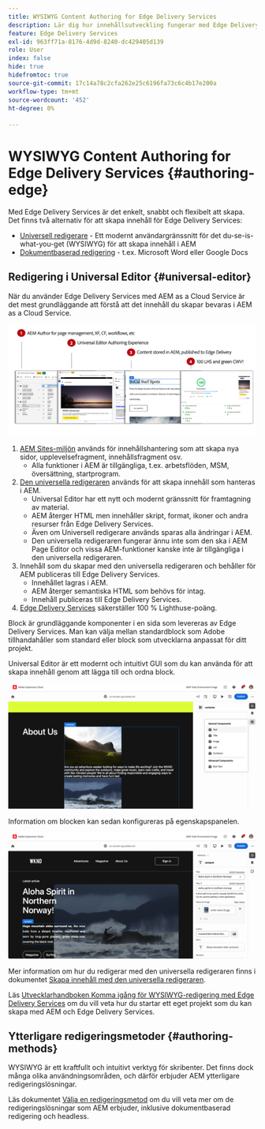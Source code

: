 ```yaml
---
title: WYSIWYG Content Authoring for Edge Delivery Services
description: Lär dig hur innehållsutveckling fungerar med Edge Delivery Services och hur du skapar AEM-innehåll med Edge Delivery Services.
feature: Edge Delivery Services
exl-id: 963ff71a-8176-4d9d-8240-dc429405d139
role: User
index: false
hide: true
hidefromtoc: true
source-git-commit: 17c14a78c2cfa262e25c6196fa73c6c4b17e200a
workflow-type: tm+mt
source-wordcount: '452'
ht-degree: 0%

---
```



# WYSIWYG Content Authoring for Edge Delivery Services {#authoring-edge}

Med Edge Delivery Services är det enkelt, snabbt och flexibelt att skapa. Det finns två alternativ för att skapa innehåll för Edge Delivery Services:

* [Universell redigerare](#universal-editor) - Ett modernt användargränssnitt för det du-se-is-what-you-get (WYSIWYG) för att skapa innehåll i AEM
* [Dokumentbaserad redigering](#document-based) - t.ex. Microsoft Word eller Google Docs

## Redigering i Universal Editor {#universal-editor}

När du använder Edge Delivery Services med AEM as a Cloud Service är det mest grundläggande att förstå att det innehåll du skapar bevaras i AEM as a Cloud Service.

![Så här fungerar WYSIWYG Authoring med Edge Delivery Services](assets/how-aem-edge-works.png)

1. [AEM Sites-miljön](/help/sites-cloud/authoring/quick-start.md) används för innehållshantering som att skapa nya sidor, upplevelsefragment, innehållsfragment osv.
   * Alla funktioner i AEM är tillgängliga, t.ex. arbetsflöden, MSM, översättning, startprogram.
1. [Den universella redigeraren](/help/sites-cloud/authoring/universal-editor/authoring.md) används för att skapa innehåll som hanteras i AEM.
   * Universal Editor har ett nytt och modernt gränssnitt för framtagning av material.
   * AEM återger HTML men innehåller skript, format, ikoner och andra resurser från Edge Delivery Services.
   * Även om Universell redigerare används sparas alla ändringar i AEM.
   * Den universella redigeraren fungerar ännu inte som den ska i AEM Page Editor och vissa AEM-funktioner kanske inte är tillgängliga i den universella redigeraren.
1. Innehåll som du skapar med den universella redigeraren och behåller för AEM publiceras till Edge Delivery Services.
   * Innehållet lagras i AEM.
   * AEM återger semantiska HTML som behövs för intag.
   * Innehåll publiceras till Edge Delivery Services.
1. [Edge Delivery Services](/help/edge/developer/keeping-it-100.md) säkerställer 100 % Lighthuse-poäng.

Block är grundläggande komponenter i en sida som levereras av Edge Delivery Services. Man kan välja mellan standardblock som Adobe tillhandahåller som standard eller block som utvecklarna anpassat för ditt projekt.

Universal Editor är ett modernt och intuitivt GUI som du kan använda för att skapa innehåll genom att lägga till och ordna block.

![Lägga till och ordna block i den universella redigeraren](assets/blocks.png)

Information om blocken kan sedan konfigureras på egenskapspanelen.

![Konfigurerar blockegenskaper](assets/block-properties.png)

Mer information om hur du redigerar med den universella redigeraren finns i dokumentet [Skapa innehåll med den universella redigeraren](/help/sites-cloud/authoring/universal-editor/authoring.md).

Läs [Utvecklarhandboken Komma igång för WYSIWYG-redigering med Edge Delivery Services](/help/edge/wysiwyg-authoring/edge-dev-getting-started.md) om du vill veta hur du startar ett eget projekt som du kan skapa med AEM och Edge Delivery Services.

## Ytterligare redigeringsmetoder  {#authoring-methods}

WYSIWYG är ett kraftfullt och intuitivt verktyg för skribenter. Det finns dock många olika användningsområden, och därför erbjuder AEM ytterligare redigeringslösningar.

Läs dokumentet [Välja en redigeringsmetod](/help/edge/authoring-methods.md) om du vill veta mer om de redigeringslösningar som AEM erbjuder, inklusive dokumentbaserad redigering och headless.
